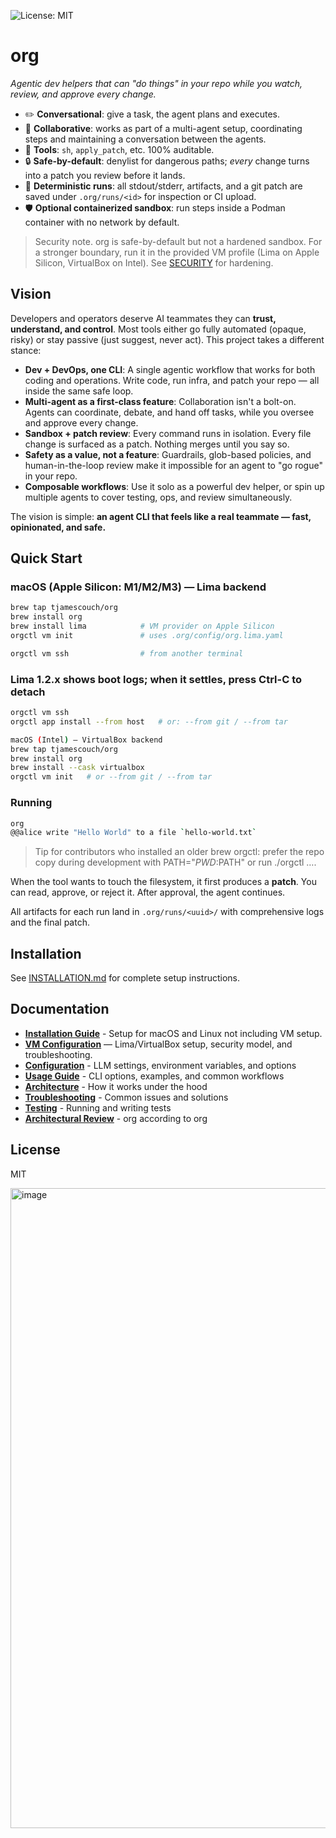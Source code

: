 ![License: MIT](https://img.shields.io/badge/License-MIT-yellow.svg)



# org

_Agentic dev helpers that can "do things" in your repo while you watch, review, and approve every change._

- ✏️ **Conversational**: give a task, the agent plans and executes.
- 🤝 **Collaborative**: works as part of a multi-agent setup, coordinating steps and maintaining a conversation between the agents.
- 🧰 **Tools**: `sh`, `apply_patch`, etc. 100% auditable.
- 🔒 **Safe-by-default**: denylist for dangerous paths; *every* change turns into a patch you review before it lands.
- 🧪 **Deterministic runs**: all stdout/stderr, artifacts, and a git patch are saved under `.org/runs/<id>` for inspection or CI upload.
- 🛡️ **Optional containerized sandbox**: run steps inside a Podman container with no network by default.

> Security note. org is safe-by-default but not a hardened sandbox. For a stronger boundary, run it in the provided VM profile (Lima on Apple Silicon, VirtualBox on Intel). See [SECURITY](SECURITY.md) for hardening.

## Vision

Developers and operators deserve AI teammates they can **trust, understand, and control**. Most tools either go fully automated (opaque, risky) or stay passive (just suggest, never act). This project takes a different stance:

* **Dev + DevOps, one CLI**: A single agentic workflow that works for both coding and operations. Write code, run infra, and patch your repo — all inside the same safe loop.
* **Multi-agent as a first-class feature**: Collaboration isn't a bolt-on. Agents can coordinate, debate, and hand off tasks, while you oversee and approve every change.
* **Sandbox + patch review**: Every command runs in isolation. Every file change is surfaced as a patch. Nothing merges until you say so.
* **Safety as a value, not a feature**: Guardrails, glob-based policies, and human-in-the-loop review make it impossible for an agent to "go rogue" in your repo.
* **Composable workflows**: Use it solo as a powerful dev helper, or spin up multiple agents to cover testing, ops, and review simultaneously.

The vision is simple: **an agent CLI that feels like a real teammate — fast, opinionated, and safe.**

## Quick Start

### macOS (Apple Silicon: M1/M2/M3) — Lima backend
```sh
brew tap tjamescouch/org
brew install org
brew install lima            # VM provider on Apple Silicon
orgctl vm init               # uses .org/config/org.lima.yaml

orgctl vm ssh                # from another terminal
```

### Lima 1.2.x shows boot logs; when it settles, press Ctrl-C to detach
```sh
orgctl vm ssh
orgctl app install --from host   # or: --from git / --from tar

macOS (Intel) — VirtualBox backend
brew tap tjamescouch/org
brew install org
brew install --cask virtualbox
orgctl vm init   # or --from git / --from tar
```

### Running
```sh
org
@@alice write "Hello World" to a file `hello-world.txt`
```

> Tip for contributors who installed an older brew orgctl: prefer the repo copy during development with PATH="$PWD:$PATH" or run ./orgctl ….

When the tool wants to touch the filesystem, it first produces a **patch**. You can read, approve, or reject it. After approval, the agent continues.

All artifacts for each run land in `.org/runs/<uuid>/` with comprehensive logs and the final patch.

## Installation

See [INSTALLATION.md](docs/INSTALLATION.md) for complete setup instructions.

## Documentation

- **[Installation Guide](docs/INSTALLATION.md)** - Setup for macOS and Linux not including VM setup.
- **[VM Configuration](docs/VM_CONFIGURATION.md)** — Lima/VirtualBox setup, security model, and troubleshooting.
- **[Configuration](docs/CONFIGURATION.md)** - LLM settings, environment variables, and options
- **[Usage Guide](docs/USAGE.md)** - CLI options, examples, and common workflows
- **[Architecture](docs/ARCHITECTURE.md)** - How it works under the hood
- **[Troubleshooting](docs/TROUBLESHOOTING.md)** - Common issues and solutions
- **[Testing](docs/TESTING.md)** - Running and writing tests
- **[Architectural Review](docs/ARCHITECTURAL_REVIEW.md)** - org according to org

## License

MIT

<img width="1024" height="1024" alt="image" src="https://github.com/user-attachments/assets/1bb9a0ec-bd45-45eb-864e-10340d2c9286" />



